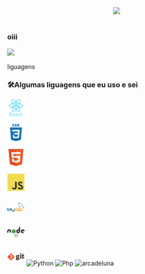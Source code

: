 <div id="header" align="center">

  <img src="https://avatars.githubusercontent.com/u/174481886?s=96&v=4" width="100"/>

</div>

<h1 align="center">

  ### oiii

  <img src="https://media.giphy.com/media/hvRJCLFzcasrR4ia7z/giphy.gif" width="30"/>

</h1>

liguagens

### :hammer_and_wrench:Algumas liguagens que eu uso e sei

  <img src="https://github.com/devicons/devicon/blob/master/icons/react/react-original-wordmark.svg" title="React" alt="React" width="40" height="40"/>&nbsp;

  <img src="https://github.com/devicons/devicon/blob/master/icons/css3/css3-plain-wordmark.svg"  title="CSS3" alt="CSS" width="40" height="40"/>&nbsp;

  <img src="https://github.com/devicons/devicon/blob/master/icons/html5/html5-original.svg" title="HTML5" alt="HTML" width="40" height="40"/>&nbsp;

  <img src="https://github.com/devicons/devicon/blob/master/icons/javascript/javascript-original.svg" title="JavaScript" alt="JavaScript" width="40" height="40"/>&nbsp;

  <img src="https://github.com/devicons/devicon/blob/master/icons/mysql/mysql-original-wordmark.svg" title="mysql"  alt="mysql" width="40" height="40"/>&nbsp;

  <img src="https://github.com/devicons/devicon/blob/master/icons/nodejs/nodejs-original-wordmark.svg" title="nodejs" alt="nodejs" width="40" height="40"/>&nbsp;

  <img src="https://github.com/devicons/devicon/blob/master/icons/git/git-original-wordmark.svg" title="Git" alt="Git" width="40" height="40"/>

  <img src="https://cdn.jsdelivr.net/gh/devicons/devicon/icons/python/python-original-wordmark.svg" title="Python" alt="Python" width="40" height="40"/>

  <img src="https://cdn.jsdelivr.net/gh/devicons/devicon/icons/php/php-original.svg" title="Php" alt="Php" width="40" height="40"/> 

  <img src="https://arcadelunar.com/assets/img/logoarcade.png" title="arcadeluna" alt="arcadeluna" width="100" height="100"/> 
</div>

</div>





